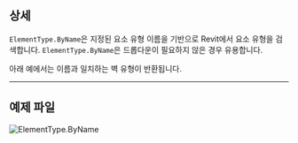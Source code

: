 ## 상세
`ElementType.ByName`은 지정된 요소 유형 이름을 기반으로 Revit에서 요소 유형을 검색합니다. `ElementType.ByName`은 드롭다운이 필요하지 않은 경우 유용합니다.

아래 예에서는 이름과 일치하는 벽 유형이 반환됩니다.
___
## 예제 파일

![ElementType.ByName](./Revit.Elements.ElementType.ByName_img.jpg)
